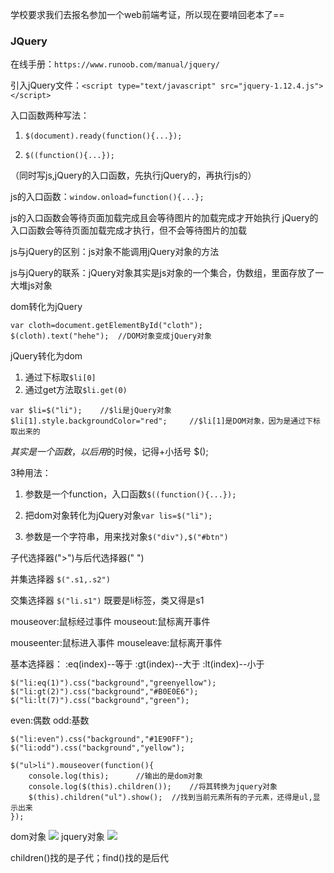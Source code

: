 学校要求我们去报名参加一个web前端考证，所以现在要啃回老本了==

### JQuery

在线手册：`https://www.runoob.com/manual/jquery/`

引入jQuery文件：`<script type="text/javascript" src="jquery-1.12.4.js"></script>`

入口函数两种写法：

1. `$(document).ready(function(){...});`

2. `$((function(){...});`

（同时写js,jQuery的入口函数，先执行jQuery的，再执行js的）

js的入口函数：`window.onload=function(){...};`

js的入口函数会等待页面加载完成且会等待图片的加载完成才开始执行
jQuery的入口函数会等待页面加载完成才执行，但不会等待图片的加载

js与jQuery的区别：js对象不能调用jQuery对象的方法

js与jQuery的联系：jQuery对象其实是js对象的一个集合，伪数组，里面存放了一大堆js对象

dom转化为jQuery
```
var cloth=document.getElementById("cloth");
$(cloth).text("hehe");  //DOM对象变成jQuery对象
```

jQuery转化为dom
1. 通过下标取`$li[0]`
2. 通过get方法取`$li.get(0)`

```
var $li=$("li");    //$li是jQuery对象
$li[1].style.backgroundColor="red";     //$li[1]是DOM对象，因为是通过下标取出来的
```

$其实是一个函数，以后用$的时候，记得+小括号 $();

3种用法：

1. 参数是一个function，入口函数`$((function(){...});`

2. 把dom对象转化为jQuery对象`var lis=$("li");`

3. 参数是一个字符串，用来找对象`$("div"),$("#btn")`

子代选择器(">")与后代选择器(" ")

并集选择器 `$(".s1,.s2")`

交集选择器 `$("li.s1")` 既要是li标签，类又得是s1

mouseover:鼠标经过事件
mouseout:鼠标离开事件

mouseenter:鼠标进入事件
mouseleave:鼠标离开事件

基本选择器：
:eq(index)--等于
:gt(index)--大于
:lt(index)--小于
```
$("li:eq(1)").css("background","greenyellow");
$("li:gt(2)").css("background","#B0E0E6");
$("li:lt(7)").css("background","green");
```

even:偶数
odd:基数
```
$("li:even").css("background","#1E90FF");
$("li:odd").css("background","yellow");
```

```
$("ul>li").mouseover(function(){
    console.log(this);		//输出的是dom对象
    console.log($(this).children());	//将其转换为jquery对象
    $(this).children("ul").show();  //找到当前元素所有的子元素，还得是ul,显示出来
});
```
dom对象
![](http://chenchen7.oss-cn-shanghai.aliyuncs.com/20191130111911.PNG)
jquery对象
![](http://chenchen7.oss-cn-shanghai.aliyuncs.com/20191130111916.PNG)

children()找的是子代；find()找的是后代



